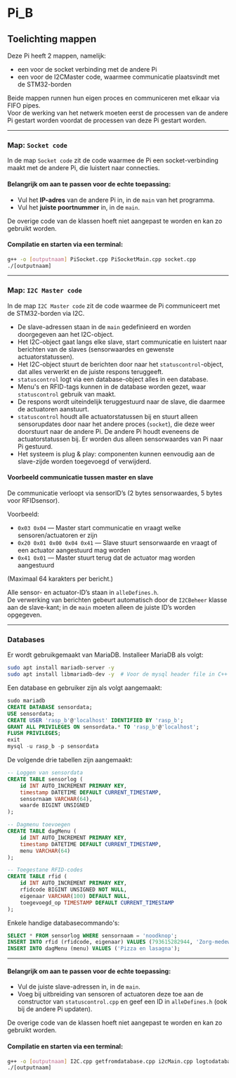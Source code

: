 # Pi_B

## Toelichting mappen

Deze Pi heeft 2 mappen, namelijk:
- een voor de socket verbinding met de andere Pi
- een voor de I2CMaster code, waarmee communicatie plaatsvindt met de STM32-borden

Beide mappen runnen hun eigen proces en communiceren met elkaar via FIFO pipes.  
Voor de werking van het netwerk moeten eerst de processen van de andere Pi gestart worden voordat de processen van deze Pi gestart worden.

---

### Map: `Socket code`

In de map `Socket code` zit de code waarmee de Pi een socket-verbinding maakt met de andere Pi, die luistert naar connecties.

#### Belangrijk om aan te passen voor de echte toepassing:
- Vul het **IP-adres** van de andere Pi in, in de `main` van het programma.
- Vul het **juiste poortnummer** in, in de `main`.

De overige code van de klassen hoeft niet aangepast te worden en kan zo gebruikt worden.

#### Compilatie en starten via een terminal:
```bash
g++ -o [outputnaam] PiSocket.cpp PiSocketMain.cpp socket.cpp
./[outputnaam]
```

---

### Map: `I2C Master code`

In de map `I2C Master code` zit de code waarmee de Pi communiceert met de STM32-borden via I2C.

- De slave-adressen staan in de `main` gedefinieerd en worden doorgegeven aan het I2C-object.
- Het I2C-object gaat langs elke slave, start communicatie en luistert naar berichten van de slaves (sensorwaardes en gewenste actuatorstatussen).
- Het I2C-object stuurt de berichten door naar het `statuscontrol`-object, dat alles verwerkt en de juiste respons teruggeeft.
- `statuscontrol` logt via een database-object alles in een database.
- Menu's en RFID-tags kunnen in de database worden gezet, waar `statuscontrol` gebruik van maakt.
- De respons wordt uiteindelijk teruggestuurd naar de slave, die daarmee de actuatoren aanstuurt.
- `statuscontrol` houdt alle actuatorstatussen bij en stuurt alleen sensorupdates door naar het andere proces (`socket`), die deze weer doorstuurt naar de andere Pi. De andere Pi houdt eveneens de actuatorstatussen bij. Er worden dus alleen sensorwaardes van Pi naar Pi gestuurd.
- Het systeem is plug & play: componenten kunnen eenvoudig aan de slave-zijde worden toegevoegd of verwijderd.

#### Voorbeeld communicatie tussen master en slave

De communicatie verloopt via sensorID’s (2 bytes sensorwaardes, 5 bytes voor RFIDsensor).

Voorbeeld:
- `0x03 0x04` — Master start communicatie en vraagt welke sensoren/actuatoren er zijn
- `0x20 0x01 0x00 0x04 0x41` — Slave stuurt sensorwaarde en vraagt of een actuator aangestuurd mag worden
- `0x41 0x01` — Master stuurt terug dat de actuator mag worden aangestuurd

(Maximaal 64 karakters per bericht.)

Alle sensor- en actuator-ID’s staan in `alleDefines.h`.  
De verwerking van berichten gebeurt automatisch door de `I2CBeheer` klasse aan de slave-kant; in de `main` moeten alleen de juiste ID’s worden opgegeven.

---

### Databases

Er wordt gebruikgemaakt van MariaDB. Installeer MariaDB als volgt:
```bash
sudo apt install mariadb-server -y
sudo apt install libmariadb-dev -y  # Voor de mysql header file in C++
```

Een database en gebruiker zijn als volgt aangemaakt:
```sql
sudo mariadb
CREATE DATABASE sensordata;
USE sensordata;
CREATE USER 'rasp_b'@'localhost' IDENTIFIED BY 'rasp_b';
GRANT ALL PRIVILEGES ON sensordata.* TO 'rasp_b'@'localhost';
FLUSH PRIVILEGES;
exit
mysql -u rasp_b -p sensordata
```

De volgende drie tabellen zijn aangemaakt:

```sql
-- Loggen van sensordata
CREATE TABLE sensorlog (
    id INT AUTO_INCREMENT PRIMARY KEY,
    timestamp DATETIME DEFAULT CURRENT_TIMESTAMP,
    sensornaam VARCHAR(64),
    waarde BIGINT UNSIGNED
);

-- Dagmenu toevoegen
CREATE TABLE dagMenu (
    id INT AUTO_INCREMENT PRIMARY KEY,
    timestamp DATETIME DEFAULT CURRENT_TIMESTAMP,
    menu VARCHAR(64)
);

-- Toegestane RFID-codes
CREATE TABLE rfid (
    id INT AUTO_INCREMENT PRIMARY KEY,
    rfidcode BIGINT UNSIGNED NOT NULL,
    eigenaar VARCHAR(100) DEFAULT NULL,
    toegevoegd_op TIMESTAMP DEFAULT CURRENT_TIMESTAMP
);
```

Enkele handige databasecommando's:
```sql
SELECT * FROM sensorlog WHERE sensornaam = 'noodknop';
INSERT INTO rfid (rfidcode, eigenaar) VALUES (793615282944, 'Zorg-medewerker: 2313');
INSERT INTO dagMenu (menu) VALUES ('Pizza en lasagna');
```

---

#### Belangrijk om aan te passen voor de echte toepassing:
- Vul de juiste slave-adressen in, in de `main`.
- Voeg bij uitbreiding van sensoren of actuatoren deze toe aan de constructor van `statuscontrol.cpp` en geef een ID in `alleDefines.h` (ook bij de andere Pi updaten).

De overige code van de klassen hoeft niet aangepast te worden en kan zo gebruikt worden.

#### Compilatie en starten via een terminal:
```bash
g++ -o [outputnaam] I2C.cpp getfromdatabase.cpp i2cMain.cpp logtodatabase.cpp statuscontrol.cpp -lmariadb -lwiringPi
./[outputnaam]
```
